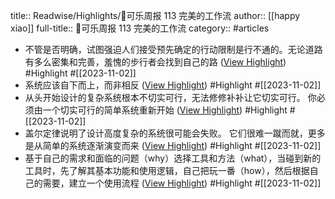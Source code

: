 title:: Readwise/Highlights/🥤可乐周报 113 完美的工作流
author:: [[happy xiao]]
full-title:: 🥤可乐周报 113 完美的工作流
category:: #articles
- 不管是否明确，试图强迫人们接受预先确定的行动限制是行不通的。无论道路有多么密集和完善，羞愧的步行者会找到自己的路 ([View Highlight](https://read.readwise.io/read/01he5tgany9s9g0gwzh5qxqweg)) #Highlight #[[2023-11-02]]
- 系统应该自下而上，而非相反 ([View Highlight](https://read.readwise.io/read/01he5tgh7sybd26gtq9572gb5z)) #Highlight #[[2023-11-02]]
- 从头开始设计的复杂系统根本不切实可行，无法修修补补让它切实可行。 你必须由一个切实可行的简单系统重新开始 ([View Highlight](https://read.readwise.io/read/01he5tgt57rmgnbv43kxwj1m1d)) #Highlight #[[2023-11-02]]
- 盖尔定律说明了设计高度复杂的系统很可能会失败。 它们很难一蹴而就，更多是从简单的系统逐渐演变而来 ([View Highlight](https://read.readwise.io/read/01he5tgyjgw386zzn0s1wtdztr)) #Highlight #[[2023-11-02]]
- 基于自己的需求和面临的问题（why）选择工具和方法（what），当碰到新的工具时，先了解其基本功能和使用逻辑，自己把玩一番（how），然后根据自己的需要，建立一个使用流程 ([View Highlight](https://read.readwise.io/read/01he5th4ggmpcfffh3nzj3rfrq)) #Highlight #[[2023-11-02]]
